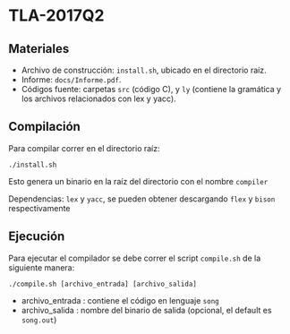# TLA-2017Q2

## Materiales
 
* Archivo de construcción: `install.sh`, ubicado en el directorio raíz.
* Informe: `docs/Informe.pdf`.
* Códigos fuente: carpetas `src` (código C), y `ly` (contiene la gramática y los archivos relacionados con lex y yacc).
 
## Compilación

Para compilar correr en el directorio raíz:

```
./install.sh
```
Esto genera un binario en la raíz del directorio con el nombre `compiler`

Dependencias: `lex` y `yacc`, se pueden obtener descargando `flex` y `bison` respectivamente

## Ejecución

Para ejecutar el compilador se debe correr el script `compile.sh` de la siguiente manera:

```
./compile.sh [archivo_entrada] [archivo_salida]
```
* archivo_entrada : contiene el código en lenguaje `song`
* archivo_salida  : nombre del binario de salida (opcional, el default es `song.out`)
